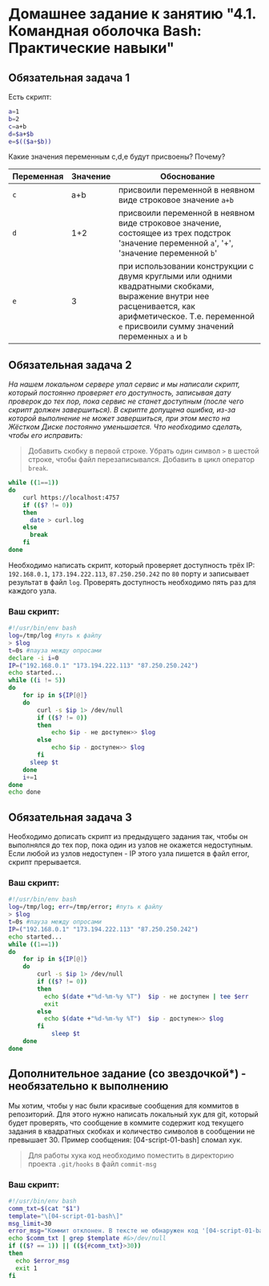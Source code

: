 # Домашнее задание к занятию "4.1. Командная оболочка Bash: Практические навыки"

## Обязательная задача 1

Есть скрипт:
```bash
a=1
b=2
c=a+b
d=$a+$b
e=$(($a+$b))
```

Какие значения переменным c,d,e будут присвоены? Почему?

| Переменная  | Значение | Обоснование                                                                                                                                                                                        |
| ------------- |----------|----------------------------------------------------------------------------------------------------------------------------------------------------------------------------------------------------|
| `c`  | a+b      | присвоили переменной в неявном виде строковое значение `a+b`                                                                                                                                       |
| `d`  | 1+2      | присвоили переменной в неявном виде строковое значение, состоящее из трех подстрок 'значение переменной `a`', '+', 'значение переменной `b`'                                                           |
| `e`  | 3        | при использовании конструкции с двумя круглыми или одними квадратными скобками, выражение внутри нее расценивается, как арифметическое. Т.е. переменной `e` присвоили сумму значений переменных `a` и `b` |


## Обязательная задача 2
_На нашем локальном сервере упал сервис и мы написали скрипт, который постоянно проверяет его доступность, записывая дату проверок до тех пор, пока сервис не станет доступным (после чего скрипт должен завершиться). В скрипте допущена ошибка, из-за которой выполнение не может завершиться, при этом место на Жёстком Диске постоянно уменьшается. Что необходимо сделать, чтобы его исправить:_  
> Добавить скобку в первой строке. Убрать один символ `>` в шестой строке, чтобы файл перезаписывался. Добавить в цикл оператор `break`.  
```bash
while ((1==1))
do
	curl https://localhost:4757
	if (($? != 0))
	then
	  date > curl.log
	else
	  break
	fi
done
```

Необходимо написать скрипт, который проверяет доступность трёх IP: `192.168.0.1`, `173.194.222.113`, `87.250.250.242` по `80` порту и записывает результат в файл `log`. Проверять доступность необходимо пять раз для каждого узла.

### Ваш скрипт:
```bash
#!/usr/bin/env bash
log=/tmp/log #путь к файлу
> $log
t=0s #пауза между опросами
declare -i i=0
IP=("192.168.0.1" "173.194.222.113" "87.250.250.242")
echo started...
while ((i != 5))
do
	for ip in ${IP[@]}
	do
	    curl -s $ip 1> /dev/null
	    if (($? != 0))
	    then
		    echo $ip - не доступен>> $log
        else
		    echo $ip - доступен>> $log
	    fi
      sleep $t
	done
	i+=1
done
echo done
```

## Обязательная задача 3
Необходимо дописать скрипт из предыдущего задания так, чтобы он выполнялся до тех пор, пока один из узлов не окажется недоступным. Если любой из узлов недоступен - IP этого узла пишется в файл error, скрипт прерывается.

### Ваш скрипт:
```bash
#!/usr/bin/env bash
log=/tmp/log; err=/tmp/error; #путь к файлу
> $log
t=0s #пауза между опросами
IP=("192.168.0.1" "173.194.222.113" "87.250.250.242")
echo started...
while ((1==1))
do
	for ip in ${IP[@]}
	do
		curl -s $ip 1> /dev/null
		if (($? != 0))
		then
		  echo $(date +"%d-%m-%y %T")  $ip - не доступен | tee $err
		  exit
		else
		  echo $(date +"%d-%m-%y %T")  $ip - доступен>> $log
		fi
      		sleep $t
	done
done
```

## Дополнительное задание (со звездочкой*) - необязательно к выполнению

Мы хотим, чтобы у нас были красивые сообщения для коммитов в репозиторий. Для этого нужно написать локальный хук для git, который будет проверять, что сообщение в коммите содержит код текущего задания в квадратных скобках и количество символов в сообщении не превышает 30. Пример сообщения: \[04-script-01-bash\] сломал хук.  
> Для работы хука код необходимо поместить в директорию проекта `.git/hooks` в файл `commit-msg`
### Ваш скрипт:
```bash
#!/usr/bin/env bash
comm_txt=$(cat "$1")
template="\[04-script-01-bash\]"
msg_limit=30
error_msg="Коммит отклонен. В тексте не обнаружен код '[04-script-01-bash]' или сообщение длиннее $msg_limit символов(а)"
echo $comm_txt | grep $template #&>/dev/null
if (($? == 1)) || ((${#comm_txt}>30))
then
  echo $error_msg
  exit 1
fi
```